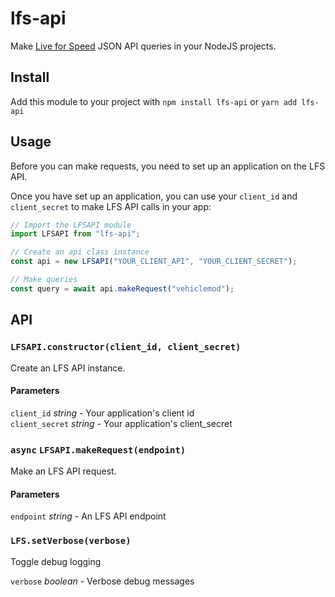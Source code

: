 # lfs-api

Make [Live for Speed](https://lfs.net) JSON API queries in your NodeJS projects.

## Install

Add this module to your project with `npm install lfs-api` or `yarn add lfs-api`

## Usage

Before you can make requests, you need to set up an application on the LFS API.

Once you have set up an application, you can use your `client_id` and `client_secret` to make LFS API calls in your app:

```js
// Import the LFSAPI module
import LFSAPI from "lfs-api";

// Create an api class instance
const api = new LFSAPI("YOUR_CLIENT_API", "YOUR_CLIENT_SECRET");

// Make queries
const query = await api.makeRequest("vehiclemod");
```

## API

### `LFSAPI.constructor(client_id, client_secret)`

Create an LFS API instance.

#### Parameters

`client_id` _string_ - Your application's client id  
`client_secret` _string_ - Your application's client_secret

### **`async`** `LFSAPI.makeRequest(endpoint)`

Make an LFS API request.

#### Parameters

`endpoint` _string_ - An LFS API endpoint

### `LFS.setVerbose(verbose)`

Toggle debug logging

`verbose` _boolean_ - Verbose debug messages
